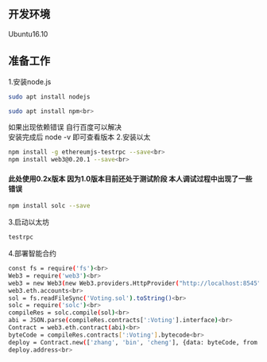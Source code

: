 ## 开发环境
Ubuntu16.10
## 准备工作
1.安装node.js<br>
```Bash
sudo apt install nodejs
```
```Bash
sudo apt install npm<br>
```
如果出现依赖错误 自行百度可以解决<br>
安装完成后 node -v 即可查看版本
2.安装以太<br>
```Bash
npm install -g ethereumjs-testrpc --save<br>
npm install web3@0.20.1 --save<br>
```
#### 此处使用0.2x版本 因为1.0版本目前还处于测试阶段 本人调试过程中出现了一些错误
```Bash
npm install solc --save
```
3.启动以太坊<br>
```Bash
testrpc
```
4.部署智能合约
```Bash
const fs = require('fs')<br>
Web3 = require('web3')<br>
web3 = new Web3(new Web3.providers.HttpProvider("http://localhost:8545"))<br>
web3.eth.accounts<br>
sol = fs.readFileSync('Voting.sol').toString()<br>
solc = require('solc')<br>
compileRes = solc.compile(sol)<br>
abi = JSON.parse(compileRes.contracts[':Voting'].interface)<br>
Contract = web3.eth.contract(abi)<br>
byteCode = compileRes.contracts[':Voting'].bytecode<br>
deploy = Contract.new(['zhang', 'bin', 'cheng'], {data: byteCode, from: web3.eth.accounts[0], gas: 4000000})<br>
deploy.address<br>
```


